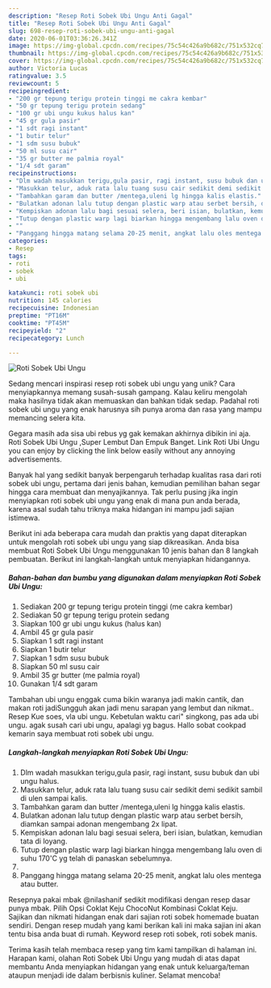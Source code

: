 ```yaml
---
description: "Resep Roti Sobek Ubi Ungu Anti Gagal"
title: "Resep Roti Sobek Ubi Ungu Anti Gagal"
slug: 698-resep-roti-sobek-ubi-ungu-anti-gagal
date: 2020-06-01T03:36:26.341Z
image: https://img-global.cpcdn.com/recipes/75c54c426a9b682c/751x532cq70/roti-sobek-ubi-ungu-foto-resep-utama.jpg
thumbnail: https://img-global.cpcdn.com/recipes/75c54c426a9b682c/751x532cq70/roti-sobek-ubi-ungu-foto-resep-utama.jpg
cover: https://img-global.cpcdn.com/recipes/75c54c426a9b682c/751x532cq70/roti-sobek-ubi-ungu-foto-resep-utama.jpg
author: Victoria Lucas
ratingvalue: 3.5
reviewcount: 5
recipeingredient:
- "200 gr tepung terigu protein tinggi me cakra kembar"
- "50 gr tepung terigu protein sedang"
- "100 gr ubi ungu kukus halus kan"
- "45 gr gula pasir"
- "1 sdt ragi instant"
- "1 butir telur"
- "1 sdm susu bubuk"
- "50 ml susu cair"
- "35 gr butter me palmia royal"
- "1/4 sdt garam"
recipeinstructions:
- "Dlm wadah masukkan terigu,gula pasir, ragi instant, susu bubuk dan ubi ungu halus."
- "Masukkan telur, aduk rata lalu tuang susu cair sedikit demi sedikit sambil di ulen sampai kalis."
- "Tambahkan garam dan butter /mentega,uleni lg hingga kalis elastis."
- "Bulatkan adonan lalu tutup dengan plastic warp atau serbet bersih, diamkan sampai adonan mengembang 2x lipat."
- "Kempiskan adonan lalu bagi sesuai selera, beri isian, bulatkan, kemudian tata di loyang."
- "Tutup dengan plastic warp lagi biarkan hingga mengembang lalu oven di suhu 170&#39;C yg telah di panaskan sebelumnya."
- ""
- "Panggang hingga matang selama 20-25 menit, angkat lalu oles mentega atau butter."
categories:
- Resep
tags:
- roti
- sobek
- ubi

katakunci: roti sobek ubi 
nutrition: 145 calories
recipecuisine: Indonesian
preptime: "PT16M"
cooktime: "PT45M"
recipeyield: "2"
recipecategory: Lunch

---
```



![Roti Sobek Ubi Ungu](https://img-global.cpcdn.com/recipes/75c54c426a9b682c/751x532cq70/roti-sobek-ubi-ungu-foto-resep-utama.jpg)

Sedang mencari inspirasi resep roti sobek ubi ungu yang unik? Cara menyiapkannya memang susah-susah gampang. Kalau keliru mengolah maka hasilnya tidak akan memuaskan dan bahkan tidak sedap. Padahal roti sobek ubi ungu yang enak harusnya sih punya aroma dan rasa yang mampu memancing selera kita.

Gegara masih ada sisa ubi rebus yg gak kemakan akhirnya dibikin ini aja. Roti Sobek Ubi Ungu ,Super Lembut Dan Empuk Banget. Link Roti Ubi Ungu you can enjoy by clicking the link below easily without any annoying advertisements.

Banyak hal yang sedikit banyak berpengaruh terhadap kualitas rasa dari roti sobek ubi ungu, pertama dari jenis bahan, kemudian pemilihan bahan segar hingga cara membuat dan menyajikannya. Tak perlu pusing jika ingin menyiapkan roti sobek ubi ungu yang enak di mana pun anda berada, karena asal sudah tahu triknya maka hidangan ini mampu jadi sajian istimewa.


Berikut ini ada beberapa cara mudah dan praktis yang dapat diterapkan untuk mengolah roti sobek ubi ungu yang siap dikreasikan. Anda bisa membuat Roti Sobek Ubi Ungu menggunakan 10 jenis bahan dan 8 langkah pembuatan. Berikut ini langkah-langkah untuk menyiapkan hidangannya.

<!--inarticleads1-->

##### Bahan-bahan dan bumbu yang digunakan dalam menyiapkan Roti Sobek Ubi Ungu:

1. Sediakan 200 gr tepung terigu protein tinggi (me cakra kembar)
1. Sediakan 50 gr tepung terigu protein sedang
1. Siapkan 100 gr ubi ungu kukus (halus kan)
1. Ambil 45 gr gula pasir
1. Siapkan 1 sdt ragi instant
1. Siapkan 1 butir telur
1. Siapkan 1 sdm susu bubuk
1. Siapkan 50 ml susu cair
1. Ambil 35 gr butter (me palmia royal)
1. Gunakan 1/4 sdt garam


Tambahan ubi ungu enggak cuma bikin waranya jadi makin cantik, dan makan roti jadiSungguh akan jadi menu sarapan yang lembut dan nikmat.. Resep Kue soes, vla ubi ungu. Kebetulan waktu cari&#34; singkong, pas ada ubi ungu. agak susah cari ubi ungu, apalagi yg bagus. Hallo sobat cookpad kemarin saya membuat roti sobek ubi ungu. 

<!--inarticleads2-->

##### Langkah-langkah menyiapkan Roti Sobek Ubi Ungu:

1. Dlm wadah masukkan terigu,gula pasir, ragi instant, susu bubuk dan ubi ungu halus.
1. Masukkan telur, aduk rata lalu tuang susu cair sedikit demi sedikit sambil di ulen sampai kalis.
1. Tambahkan garam dan butter /mentega,uleni lg hingga kalis elastis.
1. Bulatkan adonan lalu tutup dengan plastic warp atau serbet bersih, diamkan sampai adonan mengembang 2x lipat.
1. Kempiskan adonan lalu bagi sesuai selera, beri isian, bulatkan, kemudian tata di loyang.
1. Tutup dengan plastic warp lagi biarkan hingga mengembang lalu oven di suhu 170&#39;C yg telah di panaskan sebelumnya.
1. 
1. Panggang hingga matang selama 20-25 menit, angkat lalu oles mentega atau butter.


Resepnya pakai mbak @nilashanif sedikit modifikasi dengan resep dasar punya mbak. Pilih Opsi Coklat Keju ChocoNut Kombinasi Coklat Keju. Sajikan dan nikmati hidangan enak dari sajian roti sobek homemade buatan sendiri. Dengan resep mudah yang kami berikan kali ini maka sajian ini akan tentu bisa anda buat di rumah. Keyword resep roti sobek, roti sobek manis. 

Terima kasih telah membaca resep yang tim kami tampilkan di halaman ini. Harapan kami, olahan Roti Sobek Ubi Ungu yang mudah di atas dapat membantu Anda menyiapkan hidangan yang enak untuk keluarga/teman ataupun menjadi ide dalam berbisnis kuliner. Selamat mencoba!
